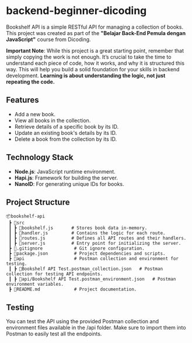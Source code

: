 # backend-beginner-dicoding

Bookshelf API is a simple RESTful API for managing a collection of books. This project was created as part of the **"Belajar Back-End Pemula dengan JavaScript"** course from Dicoding.

**Important Note**: 
While this project is a great starting point, remember that simply copying the work is not enough. It’s crucial to take the time to understand each piece of code, how it works, and why it is structured this way. This will help you build a solid foundation for your skills in backend development. **Learning is about understanding the logic, not just repeating the code.**

## Features
- Add a new book.
- View all books in the collection.
- Retrieve details of a specific book by its ID.
- Update an existing book's details by its ID.
- Delete a book from the collection by its ID.

## Technology Stack
- **Node.js**: JavaScript runtime environment.
- **Hapi.js**: Framework for building the server.
- **NanoID**: For generating unique IDs for books.

## Project Structure
```plaintext
📦bookshelf-api  
 ┣ 📂src                  
 ┃ ┣ 📜bookshelf.js       # Stores book data in-memory.  
 ┃ ┣ 📜handler.js         # Contains the logic for each route.  
 ┃ ┣ 📜routes.js          # Defines all API routes and their handlers.  
 ┃ ┣ 📜server.js          # Entry point for initializing the server.  
 ┣ 📜.gitignore            # Git ignore configuration.  
 ┣ 📜package.json          # Project dependencies and scripts.  
 ┣ 📂api                   # Postman collection and environment for testing.  
 ┃ ┣ 📜Bookshelf API Test.postman_collection.json   # Postman collection for testing API endpoints.  
 ┃ ┣ 📜api/Bookshelf API Test.postman_environment.json   # Postman environment variables.  
 ┣ 📜README.md             # Project documentation.  
```

## Testing
You can test the API using the provided Postman collection and environment files available in the /api folder. Make sure to import them into Postman to easily test all the endpoints.


